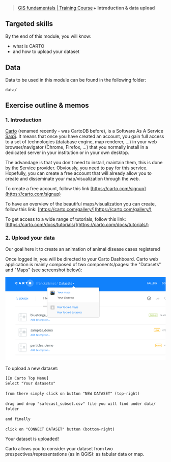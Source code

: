 
> [GIS fundamentals | Training Course](agenda.md) ▸ **Introduction & data upload**

## Targeted skills
By the end of this module, you will know:
* what is CARTO 
* and how to upload your dataset

## Data
Data to be used in this module can be found in the following folder:

```
data/
```
## Exercise outline & memos


### 1. Introduction

[Carto](https://carto.com/) (renamed recently - was CartoDB before), is a Software As A Service [SaaS](https://en.wikipedia.org/wiki/Software_as_a_service). It means that once you have created an account, you gain full access to a set of technologies (database engine, map renderer, ...) in your web browser/navigator (Chrome, Firefox, ...) that you normally install in a dedicated server in your institution or in your own desktop. 

The advandage is that you don't need to install, maintain them, this is done by the Service provider. Obviously, you need to pay for this service. Hopefully, you can create a free account that will already allow you to create and disseminate your map/visualization through the web. 

To create a free account, follow this link [https://carto.com/signup](https://carto.com/signup)

To have an overview of the beautiful maps/visualization you can create, follow this link: [https://carto.com/gallery/](https://carto.com/gallery/)

To get access to a wide range of tutorials, follow this link: [https://carto.com/docs/tutorials/](https://carto.com/docs/tutorials/)

### 2. Upload your data
Our goal here it to create an animation of animal disease cases registered 

Once logged in, you will be directed to your Carto Dashboard. Carto web application is mainly composed of two components/pages: the "Datasets" and "Maps" (see screenshot below):

![Carto datasets & Maps](img/carto-datasets-maps.png)

To upload a new dataset:

```
[In Carto Top Menu]
Select "Your datasets"

from there simply click on button "NEW DATASET" (top-right)

drag and drop "safecast_subset.csv" file you will find under data/ folder

and finally

click on "CONNECT DATASET" button (bottom-right)
```
Your dataset is uploaded! 

Carto allows you to consider your dataset from two prespectives/representations (as in QGIS): as tabular data or map.

